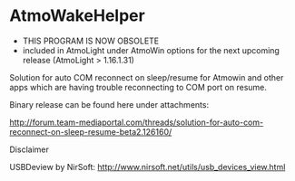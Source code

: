 AtmoWakeHelper
==============

 - THIS PROGRAM IS NOW OBSOLETE
 - included in AtmoLight under AtmoWin options for the next upcoming release (AtmoLight > 1.16.1.31)



Solution for auto COM reconnect on sleep/resume for Atmowin and other apps which are having trouble reconnecting to COM port on resume.

Binary release can be found here under attachments:

http://forum.team-mediaportal.com/threads/solution-for-auto-com-reconnect-on-sleep-resume-beta2.126160/

Disclaimer

USBDeview by NirSoft: http://www.nirsoft.net/utils/usb_devices_view.html
